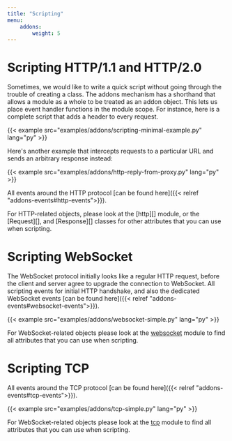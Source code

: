 ```yaml
---
title: "Scripting"
menu:
    addons:
        weight: 5
---
```


# Scripting HTTP/1.1 and HTTP/2.0

Sometimes, we would like to write a quick script without going through the
trouble of creating a class. The addons mechanism has a shorthand that allows a
module as a whole to be treated as an addon object. This lets us place event
handler functions in the module scope. For instance, here is a complete script
that adds a header to every request.

{{< example src="examples/addons/scripting-minimal-example.py" lang="py" >}}


Here's another example that intercepts requests to a particular URL and sends
an arbitrary response instead:

{{< example src="examples/addons/http-reply-from-proxy.py" lang="py" >}}

All events around the HTTP protocol [can be found here]({{< relref "addons-events#http-events">}}).

For HTTP-related objects, please look at the [http][] module, or the
[Request][], and [Response][] classes for other attributes that you can use when
scripting.

# Scripting WebSocket

The WebSocket protocol initially looks like a regular HTTP request, before the client and server agree to upgrade the connection to WebSocket. All scripting events for initial HTTP handshake, and also the dedicated WebSocket events [can be found here]({{< relref "addons-events#websocket-events">}}).

{{< example src="examples/addons/websocket-simple.py" lang="py" >}}

For WebSocket-related objects please look at the [websocket][] module to find
all attributes that you can use when scripting.

[websocket]: https://github.com/mitmproxy/mitmproxy/blob/master/mitmproxy/websocket.py


# Scripting TCP

All events around the TCP protocol [can be found here]({{< relref "addons-events#tcp-events">}}).

{{< example src="examples/addons/tcp-simple.py" lang="py" >}}

For WebSocket-related objects please look at the [tcp][] module to find
all attributes that you can use when scripting.

[tcp]: https://github.com/mitmproxy/mitmproxy/blob/master/mitmproxy/tcp.py
